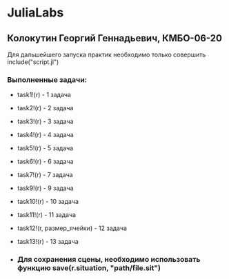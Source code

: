# JuliaLabs
## Колокутин Георгий Геннадьевич, КМБО-06-20
Для дальшейшего запуска практик необходимо только совершить include("script.jl")
### Выполненные задачи:
- task1!(r) - 1 задача
- task2!(r) - 2 задача
- task3!(r) - 3 задача
- task4!(r) - 4 задача
- task5!(r) - 5 задача
- task6!(r) - 6 задача
- task7!(r) - 7 задача
- task9!(r) - 9 задача
- task10!(r) - 10 задача
- task11!(r) - 11 задача
- task12!(r, размер_ячейки) - 12 задача
- task13!(r) - 13 задача

- ### Для сохранения сцены, необходимо использовать функцию save(r.situation, "path/file.sit")
